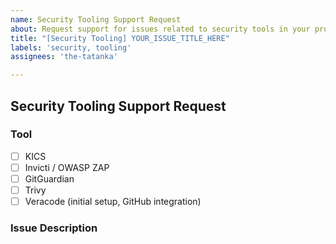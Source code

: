 ```yaml
---
name: Security Tooling Support Request
about: Request support for issues related to security tools in your project
title: "[Security Tooling] YOUR_ISSUE_TITLE_HERE"
labels: 'security, tooling'
assignees: 'the-tatanka'

---
```


## Security Tooling Support Request

### Tool
<!-- Please mark your tool with an [x]:** -->

- [ ] KICS
- [ ] Invicti / OWASP ZAP
- [ ] GitGuardian
- [ ] Trivy
- [ ] Veracode (initial setup, GitHub integration)

### Issue Description
<!-- Please describe the issue you're experiencing with the security tool. Provide as much detail as possible, including any error messages, logs, steps to reproduce, or screenshots. -->
